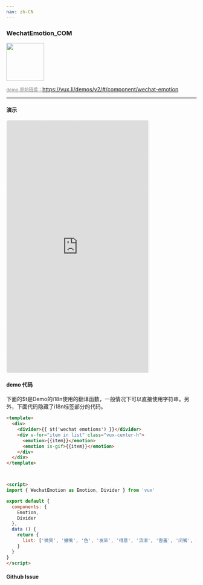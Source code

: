```yaml
---
nav: zh-CN
---
```



### WechatEmotion_COM

<img width="100" src="http://qr.topscan.com/api.php?text=https%3A%2F%2Fvux.li%2Fdemos%2Fv2%2F%23%2Fcomponent%2Fwechat-emotion"/>

<a href="https://vux.li/demos/v2/#/component/wechat-emotion" target="_blank" style="font-size:12px;color:#888;">demo 原始链接：https://vux.li/demos/v2/#/component/wechat-emotion</a>



---

#### 演示

 <div style="width:377px;height:667px;display:inline-block;border:1px dashed #ececec;border-radius:5px;overflow:hidden;">
   <iframe src="https://vux.li/demos/v2/#/component/wechat-emotion" width="375" height="667" border="0" frameborder="0"></iframe>
 </div>

#### demo 代码

<p class="tip">下面的$t是Demo的i18n使用的翻译函数，一般情况下可以直接使用字符串。另外，下面代码隐藏了i18n标签部分的代码。</p>

``` html
<template>
  <div>
    <divider>{{ $t('wechat emotions') }}</divider>
    <div v-for="item in list" class="vux-center-h">
      <emotion>{{item}}</emotion>
      <emotion is-gif>{{item}}</emotion>
    </div>
  </div>
</template>



<script>
import { WechatEmotion as Emotion, Divider } from 'vux'

export default {
  components: {
    Emotion,
    Divider
  },
  data () {
    return {
      list: ['微笑', '撇嘴', '色', '发呆', '得意', '流泪', '害羞', '闭嘴', '睡', '大哭', '尴尬', '发怒', '调皮', '呲牙', '惊讶', '难过', '酷', '冷汗', '抓狂', '吐', '偷笑', '可爱', '白眼', '傲慢', '饥饿', '困', '惊恐', '流汗', '憨笑', '大兵', '奋斗', '咒骂', '疑问', '嘘', '晕', '折磨', '衰', '骷髅', '敲打', '再见', '擦汗', '抠鼻', '鼓掌', '糗大了', '坏笑', '左哼哼', '右哼哼', '哈欠', '鄙视', '委屈', '快哭了', '阴险', '亲亲', '吓', '可怜', '菜刀', '西瓜', '啤酒', '篮球', '乒乓', '咖啡', '饭', '猪头', '玫瑰', '凋谢', '示爱', '爱心', '心碎', '蛋糕', '闪电', '炸弹', '刀', '足球', '瓢虫', '便便', '月亮', '太阳', '礼物', '拥抱', '强', '弱', '握手', '胜利', '抱拳', '勾引', '拳头', '差劲', '爱你', 'NO', 'OK', '爱情', '飞吻', '跳跳', '发抖', '怄火', '转圈', '磕头', '回头', '跳绳', '挥手', '激动', '街舞', '献吻', '左太极', '右太极']
    }
  }
}
</script>

```


#### Github Issue